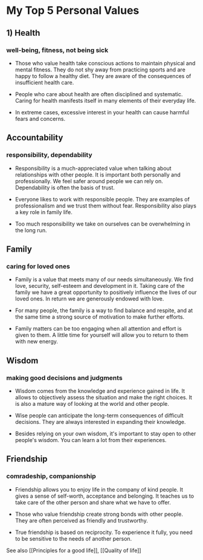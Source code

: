 # My Top 5 Personal Values


## 1) Health

### well-being, fitness, not being sick

- Those who value health take conscious actions to maintain physical and mental fitness. They do not shy away from practicing sports and are happy to follow a healthy diet. They are aware of the consequences of insufficient health care.

- People who care about health are often disciplined and systematic. Caring for health manifests itself in many elements of their everyday life.

- In extreme cases, excessive interest in your health can cause harmful fears and concerns.

## Accountability

### responsibility, dependability

- Responsibility is a much-appreciated value when talking about relationships with other people. It is important both personally and professionally. We feel safer around people we can rely on. Dependability is often the basis of trust.

- Everyone likes to work with responsible people. They are examples of professionalism and we trust them without fear. Responsibility also plays a key role in family life.

- Too much responsibility we take on ourselves can be overwhelming in the long run.

## Family

### caring for loved ones

- Family is a value that meets many of our needs simultaneously. We find love, security, self-esteem and development in it. Taking care of the family we have a great opportunity to positively influence the lives of our loved ones. In return we are generously endowed with love.

- For many people, the family is a way to find balance and respite, and at the same time a strong source of motivation to make further efforts.

- Family matters can be too engaging when all attention and effort is given to them. A little time for yourself will allow you to return to them with new energy.

## Wisdom

### making good decisions and judgments

- Wisdom comes from the knowledge and experience gained in life. It allows to objectively assess the situation and make the right choices. It is also a mature way of looking at the world and other people.

- Wise people can anticipate the long-term consequences of difficult decisions. They are always interested in expanding their knowledge.

- Besides relying on your own wisdom, it's important to stay open to other people's wisdom. You can learn a lot from their experiences.

## Friendship

### comradeship, companionship

- Friendship allows you to enjoy life in the company of kind people. It gives a sense of self-worth, acceptance and belonging. It teaches us to take care of the other person and share what we have to offer.

- Those who value friendship create strong bonds with other people. They are often perceived as friendly and trustworthy.

- True friendship is based on reciprocity. To experience it fully, you need to be sensitive to the needs of another person.



See also [[Principles for a good  life]], [[Quality of life]]